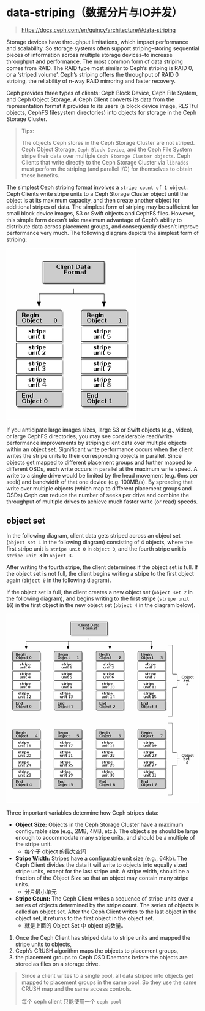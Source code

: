# data-striping（数据分片与IO并发）

> https://docs.ceph.com/en/quincy/architecture/#data-striping





Storage devices have throughput limitations, which impact performance and scalability. So storage systems often support striping–storing sequential pieces of information across multiple storage devices–to increase throughput and performance. The most common form of data striping comes from RAID. The RAID type most similar to Ceph’s striping is RAID 0, or a ‘striped volume’. Ceph’s striping offers the throughput of RAID 0 striping, the reliability of n-way RAID mirroring and faster recovery.

Ceph provides three types of clients: Ceph Block Device, Ceph File System, and Ceph Object Storage. A Ceph Client converts its data from the representation format it provides to its users (a block device image, RESTful objects, CephFS filesystem directories) into objects for storage in the Ceph Storage Cluster.



> Tips: 
>
> The objects Ceph stores in the Ceph Storage Cluster are not striped. Ceph Object Storage, `Ceph Block Device`, and the Ceph File System stripe their data over multiple `Ceph Storage Cluster objects`. Ceph Clients that write directly to the Ceph Storage Cluster via `librados` must perform the striping (and parallel I/O) for themselves to obtain these benefits.

The simplest Ceph striping format involves a `stripe count of 1 object`. Ceph Clients write stripe units to a Ceph Storage Cluster object until the object is at its maximum capacity, and then create another object for additional stripes of data. The simplest form of striping may be sufficient for small block device images, S3 or Swift objects and CephFS files. However, this simple form doesn’t take maximum advantage of Ceph’s ability to distribute data across placement groups, and consequently doesn’t improve performance very much. The following diagram depicts the simplest form of striping:



![img](data-striping.assets/ditaa-609b2033fcdfa0a95b663189cc63db38953866a1.png)

If you anticipate large images sizes, large S3 or Swift objects (e.g., video), or large CephFS directories, you may see considerable read/write performance improvements by striping client data over multiple objects within an object set. Significant write performance occurs when the client writes the stripe units to their corresponding objects in parallel. Since objects get mapped to different placement groups and further mapped to different OSDs, each write occurs in parallel at the maximum write speed. A write to a single drive would be limited by the head movement (e.g. 6ms per seek) and bandwidth of that one device (e.g. 100MB/s). By spreading that write over multiple objects (which map to different placement groups and OSDs) Ceph can reduce the number of seeks per drive and combine the throughput of multiple drives to achieve much faster write (or read) speeds.



## object set

In the following diagram, client data gets striped across an object set (`object set 1` in the following diagram) consisting of 4 objects, where the first stripe unit is `stripe unit 0` in `object 0`, and the fourth stripe unit is `stripe unit 3` in `object 3`. 



After writing the fourth stripe, the client determines if the object set is full. If the object set is not full, the client begins writing a stripe to the first object again (`object 0` in the following diagram). 



If the object set is full, the client creates a new object set (`object set 2` in the following diagram), and begins writing to the first stripe (`stripe unit 16`) in the first object in the new object set (`object 4` in the diagram below).

![img](data-striping.assets/ditaa-96a6fc80dad17fb53f161987ed64f0779930ffe1.png)

Three important variables determine how Ceph stripes data:

- **Object Size:** Objects in the Ceph Storage Cluster have a maximum configurable size (e.g., 2MB, 4MB, etc.). The object size should be large enough to accommodate many stripe units, and should be a multiple of the stripe unit.
  - 每个子 object 的最大空间
- **Stripe Width:** Stripes have a configurable unit size (e.g., 64kb). The Ceph Client divides the data it will write to objects into equally sized stripe units, except for the last stripe unit. A stripe width, should be a fraction of the Object Size so that an object may contain many stripe units.
  - 分片最小单元
- **Stripe Count:** The Ceph Client writes a sequence of stripe units over a series of objects determined by the stripe count. The series of objects is called an object set. After the Ceph Client writes to the last object in the object set, it returns to the first object in the object set.
  - 就是上面的 Object Set 中 object 的数量。



1. Once the Ceph Client has striped data to stripe units and mapped the stripe units to objects, 
2. Ceph’s CRUSH algorithm maps the objects to placement groups, 
3. the placement groups to Ceph OSD Daemons before the objects are stored as files on a storage drive.



> Since a client writes to a single pool, all data striped into objects get mapped to placement groups in the same pool. So they use the same CRUSH map and the same access controls.
>
> 每个 ceph client 只能使用一个 `ceph pool`











